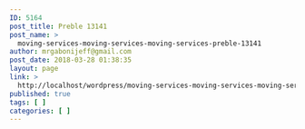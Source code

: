 ```yaml
---
ID: 5164
post_title: Preble 13141
post_name: >
  moving-services-moving-services-moving-services-preble-13141
author: mrgabonijeff@gmail.com
post_date: 2018-03-28 01:38:35
layout: page
link: >
  http://localhost/wordpress/moving-services-moving-services-moving-services-preble-13141/
published: true
tags: [ ]
categories: [ ]
---
```

